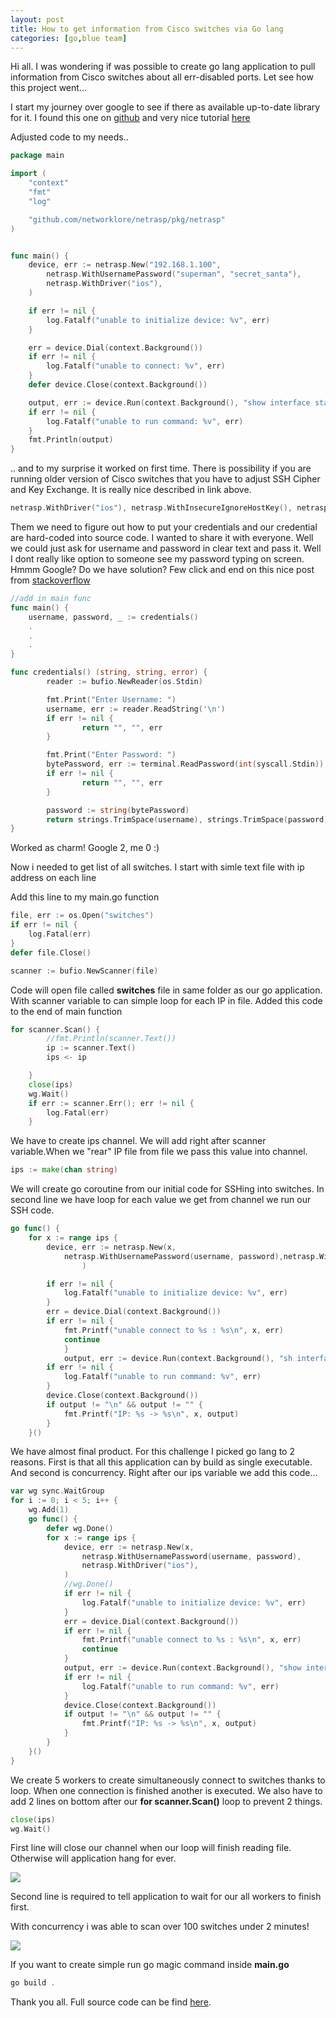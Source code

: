 ```yaml
---
layout: post
title: How to get information from Cisco switches via Go lang
categories: [go,blue team]
---
```


Hi all. I was wondering if was possible to create go lang application to pull information from Cisco switches about all err-disabled ports. Let see how this project went...

I start my journey over google to see if there as available up-to-date library for it. I found this one on [github](https://github.com/networklore/netrasp) and very nice tutorial [here](https://networklore.com/hello-netrasp/)

Adjusted code to my needs.. 
```go
package main

import (
	"context"
	"fmt"
	"log"

	"github.com/networklore/netrasp/pkg/netrasp"
)


func main() {
	device, err := netrasp.New("192.168.1.100",
		netrasp.WithUsernamePassword("superman", "secret_santa"),
		netrasp.WithDriver("ios"),
	)

	if err != nil {
		log.Fatalf("unable to initialize device: %v", err)
	}

	err = device.Dial(context.Background())
	if err != nil {
		log.Fatalf("unable to connect: %v", err)
	}
	defer device.Close(context.Background())

	output, err := device.Run(context.Background(), "show interface status err-disabled")
	if err != nil {
		log.Fatalf("unable to run command: %v", err)
	}
	fmt.Println(output)
}
```

.. and to my surprise it worked on first time. There is possibility if you are running older version of Cisco switches that you have to adjust SSH Cipher and Key Exchange. It is really nice described in link above. 

```go
netrasp.WithDriver("ios"), netrasp.WithInsecureIgnoreHostKey(), netrasp.WithSSHKeyExchange("diffie-hellman-group1-sha1"), netrasp.WithSSHCipher("aes128-cbc"),
```

Them we need to figure out how to put your credentials and our credential are hard-coded into source code. I wanted to share it with everyone. Well we could just ask for username and password in clear text and pass it. Well I dont really like option to someone see my password typing on screen. Hmmm Google? Do we have solution?  Few click and end on this nice post from [stackoverflow](https://stackoverflow.com/questions/2137357/getpasswd-functionality-in-go)


```go
//add in main func
func main() {
    username, password, _ := credentials()
    .
    .
    .
}

func credentials() (string, string, error) {
        reader := bufio.NewReader(os.Stdin)

        fmt.Print("Enter Username: ")
        username, err := reader.ReadString('\n')
        if err != nil {
                return "", "", err
        }

        fmt.Print("Enter Password: ")
        bytePassword, err := terminal.ReadPassword(int(syscall.Stdin))
        if err != nil {
                return "", "", err
        }

        password := string(bytePassword)
        return strings.TrimSpace(username), strings.TrimSpace(password), nil
}
```

Worked as charm! Google 2, me 0 :)

Now i needed to get list of all switches. I start with simle text file with ip address on each line

Add this line to my main.go function
```go
file, err := os.Open("switches")
if err != nil {
	log.Fatal(err)
}
defer file.Close()

scanner := bufio.NewScanner(file)
```

Code will open file called **switches** file in same folder as our go application. With scanner variable  to can simple loop for each IP in file. Added this code to the end of main function

```go
for scanner.Scan() {
		//fmt.Println(scanner.Text())
		ip := scanner.Text()
		ips <- ip

	}
	close(ips)
	wg.Wait()
	if err := scanner.Err(); err != nil {
		log.Fatal(err)
	}
```

We have to create ips channel. We will add right after scanner variable.When we "rear" IP file from file we pass this value into channel.

```go
ips := make(chan string)
```

We will create go coroutine from our initial code for SSHing into switches. In second line we have loop for each value we get from channel we run our SSH code. 

```go
go func() {
	for x := range ips {
    	device, err := netrasp.New(x,
			netrasp.WithUsernamePassword(username, password),netrasp.WithDriver("ios"),
				)

		if err != nil {
			log.Fatalf("unable to initialize device: %v", err)
		}
		err = device.Dial(context.Background())
		if err != nil {
			fmt.Printf("unable connect to %s : %s\n", x, err)
			continue
			}
			output, err := device.Run(context.Background(), "sh interfaces status err-disabled")
		if err != nil {
			log.Fatalf("unable to run command: %v", err)
		}
		device.Close(context.Background())
		if output != "\n" && output != "" {
			fmt.Printf("IP: %s -> %s\n", x, output)
		}
	}()
```        

We have almost final product. For this challenge I picked go lang to 2 reasons. First is that all this application can by build as single executable. And second is concurrency. Right after our ips variable we add this code...

```go
var wg sync.WaitGroup
for i := 0; i < 5; i++ {
	wg.Add(1)
	go func() {
		defer wg.Done()
		for x := range ips {
			device, err := netrasp.New(x,
				netrasp.WithUsernamePassword(username, password),
				netrasp.WithDriver("ios"),
			)
			//wg.Done()
			if err != nil {
				log.Fatalf("unable to initialize device: %v", err)
			}
			err = device.Dial(context.Background())
			if err != nil {
				fmt.Printf("unable connect to %s : %s\n", x, err)
				continue
			}
			output, err := device.Run(context.Background(), "show interfaces status err-disabled")
			if err != nil {
				log.Fatalf("unable to run command: %v", err)
			}
			device.Close(context.Background())
			if output != "\n" && output != "" {
				fmt.Printf("IP: %s -> %s\n", x, output)
			}
		}
	}()
}
```

We create 5 workers to create simultaneously connect to switches thanks to loop. When one connection is finished another is executed. We also have to add 2 lines on bottom after our **for scanner.Scan()** loop to prevent 2 things.  

```go
close(ips)
wg.Wait()
```

First line will close our channel when our loop will finish reading file. Otherwise will application hang for ever.

![](https://media.giphy.com/media/pFZTlrO0MV6LoWSDXd/giphy.gif)

Second line is required to tell application to wait for our all workers to finish first.

With concurrency i was able to scan over 100 switches under 2 minutes! 

![](https://media.giphy.com/media/3oz8xtBx06mcZWoNJm/giphy.gif)

If you want to create simple run go magic command inside **main.go**
```powershell
go build .
```

Thank you all. Full source code can be find [here](https://github.com/spyx/GoPortDisabled). 


